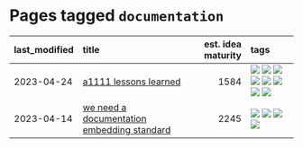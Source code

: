 # Pages tagged `documentation`

|last_modified|title|est. idea maturity|tags
|:---|:---|---:|:---|
|2023-04-24|[a1111 lessons learned](../a1111_lessons_learned.md)|1584|[![](https://img.shields.io/badge/tag-apt_registry-e168be)](../tags/apt_registry.md) [![](https://img.shields.io/badge/tag-curation-12eec5)](../tags/curation.md) [![](https://img.shields.io/badge/tag-discoverability-ea1833)](../tags/discoverability.md) [![](https://img.shields.io/badge/tag-documentation-96f12e)](../tags/documentation.md) [![](https://img.shields.io/badge/tag-experimental-fda5ff)](../tags/experimental.md) [![](https://img.shields.io/badge/tag-extensions-5e378d)](../tags/extensions.md) [![](https://img.shields.io/badge/tag-opensource-a4124b)](../tags/opensource.md) [![](https://img.shields.io/badge/tag-ux-394ee4)](../tags/ux.md)|
|2023-04-14|[we need a documentation embedding standard](../doc-embed-standard.md)|2245|[![](https://img.shields.io/badge/tag-accessibility-ff6770)](../tags/accessibility.md) [![](https://img.shields.io/badge/tag-documentation-96f12e)](../tags/documentation.md) [![](https://img.shields.io/badge/tag-standard-8fb3d)](../tags/standard.md) [![](https://img.shields.io/badge/tag-tooling-96f021)](../tags/tooling.md)|